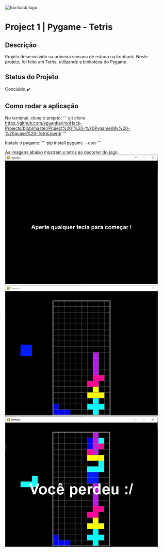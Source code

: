 ![Ironhack logo](https://i.imgur.com/1QgrNNw.png)

# Project 1 | Pygame - Tetris

## Descrição
Projeto desenvolvido na primeira semana de estudo na Ironhack. Neste projeto, foi feito um Tetris, utilizando a biblioteca do Pygame.

## Status do Projeto
Concluido :heavy_check_mark:

## Como rodar a aplicação
No terminal, clone o projeto:
'''
git clone https://github.com/yguenka/IronHack-Projects/blob/master/Project%201%20-%20Pygame/My%20-%20quase%20-Tetris.ipynb
'''


Instale o pygame:
'''
pip install pygame --user 
'''

As imagens abaixo mostram o tetris ao decorrer do jogo.
![1](Capturar1.JPG)
![2](Capturar2.JPG)
![3](Capturar3.JPG)

